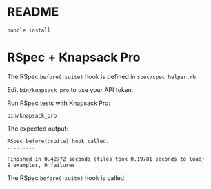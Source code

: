 # README

```
bundle install
```

# RSpec + Knapsack Pro

The RSpec `before(:suite)` hook is defined in `spec/spec_helper.rb`.

Edit `bin/knapsack_pro` to use your API token.

Run RSpec tests with Knapsack Pro:

```
bin/knapsack_pro
```

The expected output:

```
RSpec before(:suite) hook called.
.........

Finished in 0.42772 seconds (files took 0.19781 seconds to load)
9 examples, 0 failures
```

The RSpec `before(:suite)` hook is called.
